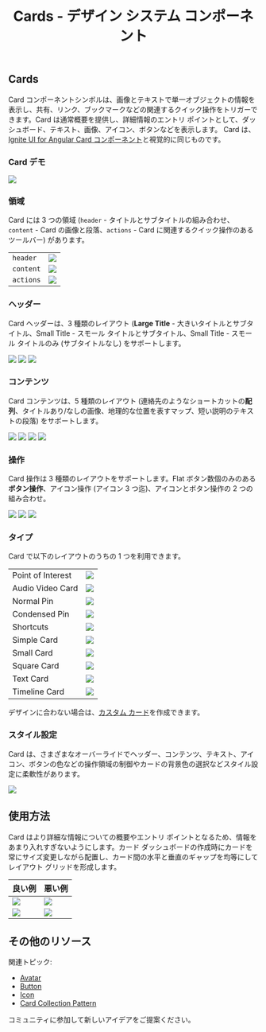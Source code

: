 ﻿---
title: Cards - デザイン システム コンポーネント
_description: Card コンポーネント シンボルは、シングル オブジェクトを説明するための関連操作で拡張した画像とテキストを含みます。
_keywords: デザイン システム, Sketch, Ignite UI for Angular, コンポーネント, UI ライブラリ, ウィジェット
_language: ja
---

## Cards

Card コンポーネントシンボルは、画像とテキストで単一オブジェクトの情報を表示し、共有、リンク、ブックマークなどの関連するクイック操作をトリガーできます。Card は通常概要を提供し、詳細情報のエントリ ポイントとして、ダッシュボード、テキスト、画像、アイコン、ボタンなどを表示します。 Card は、[Ignite UI for Angular Card コンポーネント](https://jp.infragistics.com/products/ignite-ui-angular/angular/components/card.html)と視覚的に同じものです。

### Card デモ

<img src="../images/card_demo.png" srcset="../images/card_demo@2x.png 2x" />

### 領域

Card には 3 つの領域 (`header` - タイトルとサブタイトルの組み合わせ、`content` - Card の画像と段落、`actions` - Card に関連するクイック操作のあるツールバー) があります。

|           |                                                                                                |
| --------- | ---------------------------------------------------------------------------------------------- |
| `header`  | <img src="../images/card_headerl.png" srcset="../images/card_headerL@2x.png 2x" />             |
| `content` | <img src="../images/card_content_image.png" srcset="../images/card_content_image@2x.png 2x" /> |
| `actions` | <img src="../images/card_actions_icons.png" srcset="../images/card_actions_icons@2x.png 2x" /> |

### ヘッダー

Card ヘッダーは、3 種類のレイアウト (**Large Title** - 大きいタイトルとサブタイトル、Small Title - スモール タイトルとサブタイトル、Small Title - スモール タイトルのみ (サブタイトルなし) をサポートします。

<img src="../images/card_headerl.png" srcset="../images/card_headerL@2x.png 2x" />
<img src="../images/card_headers.png" srcset="../images/card_headerS@2x.png 2x" />
<img src="../images/card_header_title.png" srcset="../images/card_header_title@2x.png 2x" />

### コンテンツ

Card コンテンツは、5 種類のレイアウト (連絡先のようなショートカットの**配列**、タイトルあり/なしの画像、地理的な位置を表すマップ、短い説明のテキストの段落) をサポートします。

<img src="../images/card_content_shortcuts.png" srcset="../images/card_content_shortcuts@2x.png 2x" />
<img src="../images/card_content_image.png" srcset="../images/card_content_image@2x.png 2x" />
<img src="../images/card_content_map.png" srcset="../images/card_content_map@2x.png 2x" />
<img src="../images/card_content_paragraph.png" srcset="../images/card_content_paragraph@2x.png 2x" />

### 操作

Card 操作は 3 種類のレイアウトをサポートします。Flat ボタン数個のみのある**ボタン操作**、アイコン操作 (アイコン 3 つ迄)、アイコンとボタン操作の 2 つの組み合わせ。

<img src="../images/card_actions_buttons.png" srcset="../images/card_actions_buttons@2x.png 2x" />
<img src="../images/card_actions_icons.png" srcset="../images/card_actions_icons@2x.png 2x" />
<img src="../images/card_actions_mixed.png" srcset="../images/card_actions_mixed@2x.png 2x" />

### タイプ

Card で以下のレイアウトのうちの 1 つを利用できます。

|                   |                                                                                                |
| ----------------- | ---------------------------------------------------------------------------------------------- |
| Point of Interest | <img src="../images/card_poi.png" srcset="../images/card_poi@2x.png 2x" />                     |
| Audio Video Card  | <img src="../images/card_av.png" srcset="../images/card_av@2x.png 2x" />                       |
| Normal Pin        | <img src="../images/card_normal-pin.png" srcset="../images/card_normal-pin@2x.png 2x" />       |
| Condensed Pin     | <img src="../images/card_condensed-pin.png" srcset="../images/card_condensed-pin@2x.png 2x" /> |
| Shortcuts         | <img src="../images/card_shortcuts.png" srcset="../images/card_shortcuts@2x.png 2x" />         |
| Simple Card       | <img src="../images/card_simple.png" srcset="../images/card_simple@2x.png 2x" />               |
| Small Card        | <img src="../images/card_small.png" srcset="../images/card_small@2x.png 2x" />                 |
| Square Card       | <img src="../images/card_square.png" srcset="../images/card_square@2x.png 2x" />               |
| Text Card         | <img src="../images/card_text.png" srcset="../images/card_text@2x.png 2x" />                   |
| Timeline Card     | <img src="../images/card_timeline.png" srcset="../images/card_timeline@2x.png 2x" />           |

デザインに合わない場合は、[カスタム カード](cards-custom.md)を作成できます。

### スタイル設定

Card は、さまざまなオーバーライドでヘッダー、コンテンツ、テキスト、アイコン、ボタンの色などの操作領域の制御やカードの背景色の選択などスタイル設定に柔軟性があります。

<img src="../images/card_styling.png" srcset="../images/card_styling@2x.png 2x" />

## 使用方法

Card はより詳細な情報についての概要やエントリ ポイントとなるため、情報をあまり入れすぎないようにします。カード ダッシュボードの作成時にカードを常にサイズ変更しながら配置し、カード間の水平と垂直のギャップを均等にしてレイアウト グリッドを形成します。

| 良い例                                                                     | 悪い例                                                                         |
| -------------------------------------------------------------------------- | ------------------------------------------------------------------------------ |
| <img src="../images/card_do1.png" srcset="../images/card_do1@2x.png 2x" /> | <img src="../images/card_dont1.png" srcset="../images/card_dont1@2x.png 2x" /> |
| <img src="../images/card_do2.png" srcset="../images/card_do2@2x.png 2x" /> | <img src="../images/card_dont2.png" srcset="../images/card_dont2@2x.png 2x" /> |

## その他のリソース

関連トピック:

- [Avatar](avatar.md)
- [Button](button.md)
- [Icon](icon.md)
- [Card Collection Pattern](../patterns/card-collection.md)
  <div class="divider--half"></div>

コミュニティに参加して新しいアイデアをご提案ください。


